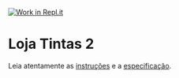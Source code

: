 [![Work in Repl.it](https://classroom.github.com/assets/work-in-replit-14baed9a392b3a25080506f3b7b6d57f295ec2978f6f33ec97e36a161684cbe9.svg)](https://classroom.github.com/online_ide?assignment_repo_id=3813366&assignment_repo_type=AssignmentRepo)
# Loja Tintas 2

Leia atentamente as [instruções](./instruções.md) e a [especificação](./especificação.md).
